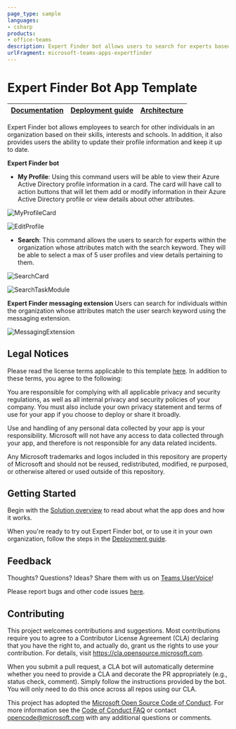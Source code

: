 ```yaml
---
page_type: sample
languages:
- csharp
products:
- office-teams
description: Expert Finder bot allows users to search for experts based on certain attributes
urlFragment: microsoft-teams-apps-expertfinder
---
```


# Expert Finder Bot App Template
| [Documentation](https://github.com/OfficeDev/microsoft-teams-apps-expertfinder/wiki) | [Deployment guide](https://github.com/OfficeDev/microsoft-teams-apps-expertfinder/wiki/Deployment-Guide)| [Architecture](https://github.com/OfficeDev/microsoft-teams-apps-expertfinder/wiki/Solution-Overview)
|--|--|--|

Expert Finder bot allows employees to search for other individuals in an organization based on their skills, interests and schools. In addition, it also provides users the ability to update their profile information and keep it up to date.

**Expert Finder bot**
 - **My Profile**: Using this command users will be able to view their Azure Active Directory profile information in a card. The card will have call to action buttons that will let them add or modify information in their Azure Active Directory profile or view details about other attributes.
 
![MyProfileCard](https://github.com/OfficeDev/microsoft-teams-apps-expertfinder/wiki/Images/MyProfileCard.png)

![EditProfile](https://github.com/OfficeDev/microsoft-teams-apps-expertfinder/wiki/Images/EditProfile.png)

 - **Search**: This command allows the users to search for experts within the organization whose attributes match with the search keyword. They will be able to select a max of 5 user profiles and view details pertaining to them.

![SearchCard](https://github.com/OfficeDev/microsoft-teams-apps-expertfinder/wiki/Images/SearchFeature.png)

![SearchTaskModule](https://github.com/OfficeDev/microsoft-teams-apps-expertfinder/wiki/Images/SearchTaskModule.PNG)
 
 **Expert Finder messaging extension**
Users can search for individuals within the organization whose attributes match the user search keyword using the messaging extension.

![MessagingExtension](https://github.com/OfficeDev/microsoft-teams-apps-expertfinder/wiki/Images/MessagingExtension.PNG)

## Legal Notices
Please read the license terms applicable to this template [here](https://github.com/OfficeDev/microsoft-teams-apps-expertfinder/blob/master/LICENSE). In addition to these terms, you agree to the following:

You are responsible for complying with all applicable privacy and security regulations, as well as all internal privacy and security policies of your company. You must also include your own privacy statement and terms of use for your app if you choose to deploy or share it broadly.

Use and handling of any personal data collected by your app is your responsibility. Microsoft will not have any access to data collected through your app, and therefore is not responsible for any data related incidents.

Any Microsoft trademarks and logos included in this repository are property of Microsoft and should not be reused, redistributed, modified, re purposed, or otherwise altered or used outside of this repository.

## Getting Started
Begin with the [Solution overview](https://github.com/OfficeDev/microsoft-teams-apps-expertfinder/wiki/Solution-Overview) to read about what the app does and how it works.

When you're ready to try out Expert Finder bot, or to use it in your own organization, follow the steps in the [Deployment guide](https://github.com/OfficeDev/microsoft-teams-apps-expertfinder/wiki/Deployment-Guide).

## Feedback
Thoughts? Questions? Ideas? Share them with us on [Teams UserVoice](https://microsoftteams.uservoice.com/forums/555103-public)!

Please report bugs and other code issues [here](https://github.com/OfficeDev/microsoft-teams-apps-expertfinder/issues/new).

## Contributing
This project welcomes contributions and suggestions.  Most contributions require you to agree to a
Contributor License Agreement (CLA) declaring that you have the right to, and actually do, grant us
the rights to use your contribution. For details, visit https://cla.opensource.microsoft.com.

When you submit a pull request, a CLA bot will automatically determine whether you need to provide
a CLA and decorate the PR appropriately (e.g., status check, comment). Simply follow the instructions
provided by the bot. You will only need to do this once across all repos using our CLA.

This project has adopted the [Microsoft Open Source Code of Conduct](https://opensource.microsoft.com/codeofconduct/).
For more information see the [Code of Conduct FAQ](https://opensource.microsoft.com/codeofconduct/faq/) or
contact [opencode@microsoft.com](mailto:opencode@microsoft.com) with any additional questions or comments.
